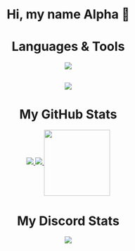 <p align="center">
    <h1 align="center">Hi, my name Alpha 👋</h1>
</p>

<h1 align="center">
    Languages & Tools
</h1>

</h2>
<div align="center">
    <img src="https://skillicons.dev/icons?i=js,ts,html,css,python,nodejs,java,mysql,sqlite,mongo&theme=dark"/>
 </div>
</h2>
<h2 align="center">
    <img src="https://skillicons.dev/icons?i=js,ts,html,css,python,nodejs,java,mysql,sqlite,mongo&theme=dark"/>
</h2>

<h1 align="center">
    My GitHub Stats
</h1>
  <p align="center">
    <a href="https://github.com/ByAlphas/">
        <img src="https://github-readme-stats.vercel.app/api?username=ByAlphas&show_icons=true&theme=dark" />
    <a href="https://github.com/ByAlphas">
        <img src="https://github-readme-streak-stats.herokuapp.com?user=ByAlphas&show_icons=true&theme=dark" />
   <img src="https://github-readme-stats.vercel.app/api/top-langs/?username=ByAlphas&layout=compact&show_icons=true&theme=dark&border=true"width="%100" height="150px" align="center" />
    </a>
</p>
    
 <h1 align="center">
     My Discord Stats
        </h1>
        <p align="center">
       <a href="https://discord.com/users/755692726074343424">
                   <img src="https://lanyard.cnrad.dev/api/755692726074343424" />
           </a>
    </p>
    
    


   
    
    
